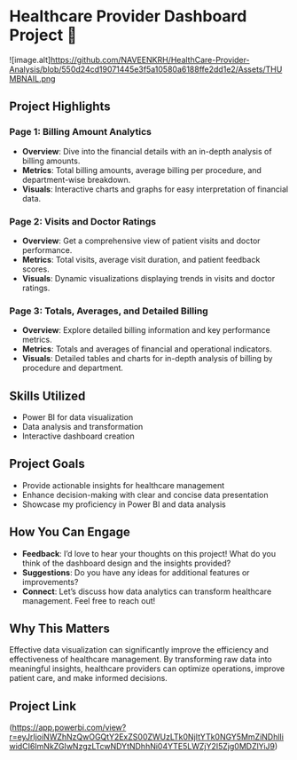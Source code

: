 # Healthcare Provider Dashboard Project 🚀
![image.alt]https://github.com/NAVEENKRH/HealthCare-Provider-Analysis/blob/550d24cd19071445e3f5a10580a6188ffe2dd1e2/Assets/THUMBNAIL.png

## Project Highlights

### Page 1: Billing Amount Analytics
- **Overview**: Dive into the financial details with an in-depth analysis of billing amounts.
- **Metrics**: Total billing amounts, average billing per procedure, and department-wise breakdown.
- **Visuals**: Interactive charts and graphs for easy interpretation of financial data.

### Page 2: Visits and Doctor Ratings
- **Overview**: Get a comprehensive view of patient visits and doctor performance.
- **Metrics**: Total visits, average visit duration, and patient feedback scores.
- **Visuals**: Dynamic visualizations displaying trends in visits and doctor ratings.

### Page 3: Totals, Averages, and Detailed Billing
- **Overview**: Explore detailed billing information and key performance metrics.
- **Metrics**: Totals and averages of financial and operational indicators.
- **Visuals**: Detailed tables and charts for in-depth analysis of billing by procedure and department.

## Skills Utilized
- Power BI for data visualization
- Data analysis and transformation
- Interactive dashboard creation

## Project Goals
- Provide actionable insights for healthcare management
- Enhance decision-making with clear and concise data presentation
- Showcase my proficiency in Power BI and data analysis

## How You Can Engage
- **Feedback**: I’d love to hear your thoughts on this project! What do you think of the dashboard design and the insights provided?
- **Suggestions**: Do you have any ideas for additional features or improvements?
- **Connect**: Let’s discuss how data analytics can transform healthcare management. Feel free to reach out!

## Why This Matters
Effective data visualization can significantly improve the efficiency and effectiveness of healthcare management. By transforming raw data into meaningful insights, healthcare providers can optimize operations, improve patient care, and make informed decisions.

## Project Link
(https://app.powerbi.com/view?r=eyJrIjoiNWZhNzQwOGQtY2ExZS00ZWUzLTk0NjItYTk0NGY5MmZiNDhlIiwidCI6ImNkZGIwNzgzLTcwNDYtNDhhNi04YTE5LWZjY2I5Zjg0MDZlYiJ9)

